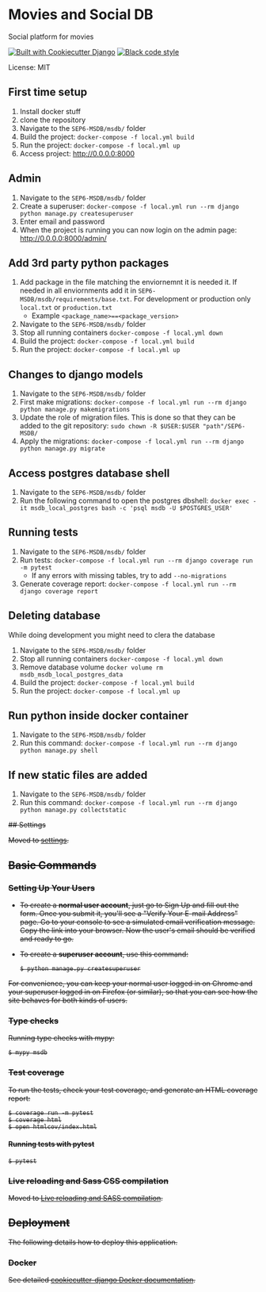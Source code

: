 # Movies and Social DB

Social platform for movies

[![Built with Cookiecutter Django](https://img.shields.io/badge/built%20with-Cookiecutter%20Django-ff69b4.svg?logo=cookiecutter)](https://github.com/cookiecutter/cookiecutter-django/)
[![Black code style](https://img.shields.io/badge/code%20style-black-000000.svg)](https://github.com/ambv/black)

License: MIT

## First time setup

1. Install docker stuff
3. clone the repository
4. Navigate to the `SEP6-MSDB/msdb/` folder
4. Build the project: `docker-compose -f local.yml build`
5. Run the project: `docker-compose -f local.yml up`
6. Access project: http://0.0.0.0:8000

## Admin

1. Navigate to the `SEP6-MSDB/msdb/` folder
2. Create a superuser: `docker-compose -f local.yml run --rm django python manage.py createsuperuser`
3. Enter email and password
4. When the project is running you can now login on the admin page: http://0.0.0.0:8000/admin/

## Add 3rd party python packages

1. Add package in the file matching the enviornemnt it is needed it. If needed in all enviornments add it in `SEP6-MSDB/msdb/requirements/base.txt`. For development or production only `local.txt` or `production.txt`
   - Example `<package_name>==<package_version>`
2. Navigate to the `SEP6-MSDB/msdb/` folder
3. Stop all running containers `docker-compose -f local.yml down`
4. Build the project: `docker-compose -f local.yml build`
5. Run the project: `docker-compose -f local.yml up`

## Changes to django models

1. Navigate to the `SEP6-MSDB/msdb/` folder
2. First make migrations: `docker-compose -f local.yml run --rm django python manage.py makemigrations`
3. Update the role of migration files. This is done so that they can be added to the git repository: `sudo chown -R $USER:$USER "path"/SEP6-MSDB/`
4. Apply the migrations: `docker-compose -f local.yml run --rm django python manage.py migrate`


## Access postgres database shell

1. Navigate to the `SEP6-MSDB/msdb/` folder
2. Run the following command to open the postgres dbshell: `docker exec -it msdb_local_postgres bash -c 'psql msdb -U $POSTGRES_USER'`

## Running tests

1. Navigate to the `SEP6-MSDB/msdb/` folder
2. Run tests: `docker-compose -f local.yml run --rm django coverage run -m pytest`
    - If any errors with missing tables, try to add `--no-migrations` 
3. Generate coverage report: `docker-compose -f local.yml run --rm django coverage report`

## Deleting database

While doing development you might need to clera the database
1. Navigate to the `SEP6-MSDB/msdb/` folder
2. Stop all running containers `docker-compose -f local.yml down`
3. Remove database volume `docker volume rm msdb_msdb_local_postgres_data`
4. Build the project: `docker-compose -f local.yml build`
5. Run the project: `docker-compose -f local.yml up`

## Run python inside docker container
1. Navigate to the `SEP6-MSDB/msdb/` folder
2. Run this command: `docker-compose -f local.yml run --rm django python manage.py shell`



## If new static files are added
1. Navigate to the `SEP6-MSDB/msdb/` folder
2. Run this command: `docker-compose -f local.yml run --rm django python manage.py collectstatic`

<s>
## Settings

Moved to [settings](http://cookiecutter-django.readthedocs.io/en/latest/settings.html).

## Basic Commands

### Setting Up Your Users

- To create a **normal user account**, just go to Sign Up and fill out the form. Once you submit it, you'll see a "Verify Your E-mail Address" page. Go to your console to see a simulated email verification message. Copy the link into your browser. Now the user's email should be verified and ready to go.

- To create a **superuser account**, use this command:

      $ python manage.py createsuperuser

For convenience, you can keep your normal user logged in on Chrome and your superuser logged in on Firefox (or similar), so that you can see how the site behaves for both kinds of users.

### Type checks

Running type checks with mypy:

    $ mypy msdb

### Test coverage

To run the tests, check your test coverage, and generate an HTML coverage report:

    $ coverage run -m pytest
    $ coverage html
    $ open htmlcov/index.html

#### Running tests with pytest

    $ pytest

### Live reloading and Sass CSS compilation

Moved to [Live reloading and SASS compilation](https://cookiecutter-django.readthedocs.io/en/latest/developing-locally.html#sass-compilation-live-reloading).

## Deployment

The following details how to deploy this application.

### Docker

See detailed [cookiecutter-django Docker documentation](http://cookiecutter-django.readthedocs.io/en/latest/deployment-with-docker.html).
</s>
